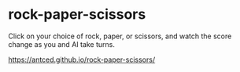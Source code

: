# rock-paper-scissors

Click on your choice of rock, paper, or scissors, and watch the score change as you and AI take turns. 

https://antced.github.io/rock-paper-scissors/
